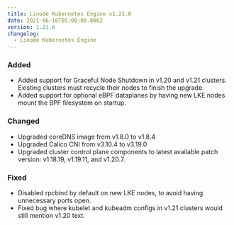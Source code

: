 ```yaml
---
title: Linode Kubernetes Engine v1.21.0
date: 2021-06-16T05:00:00.000Z
version: 1.21.0
changelog:
  - Linode Kubernetes Engine
---
```


### Added

* Added support for Graceful Node Shutdown in v1.20 and v1.21 clusters.
  Existing clusters must recycle their nodes to finish the upgrade.
* Added support for optional eBPF dataplanes by having new LKE nodes mount the
  BPF filesystem on startup.

### Changed

* Upgraded coreDNS image from v1.8.0 to v1.8.4
* Upgraded Calico CNI from v3.10.4 to v3.19.0
* Upgraded cluster control plane components to latest available patch version:
  v1.18.19, v1.19.11, and v1.20.7.

### Fixed

* Disabled rpcbind by default on new LKE nodes, to avoid having unnecessary
  ports open.
* Fixed bug where kubelet and kubeadm configs in v1.21 clusters would still
  mention v1.20 text.
